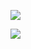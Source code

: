 ![](https://www.nta.go.jp/tmp/2e408a4c-e27e-49d1-a86a-84b3926a723f/images/d2b1f7223eb0ba997ea2b4f6b814160cb308ad7e4453f52393832a4b10139664.jpg)

![](https://www.nta.go.jp/tmp/2e408a4c-e27e-49d1-a86a-84b3926a723f/images/817de36e9382355db5a796fd9624d67cf8adc8989a99e4858d9d5852a0b282cb.jpg)